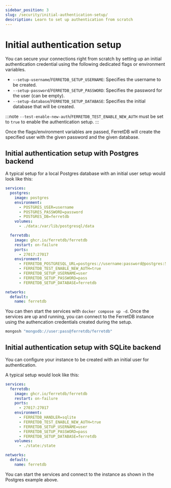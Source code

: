 ```yaml
---
sidebar_position: 3
slug: /security/initial-authentication-setup/
description: Learn to set up authentication from scratch
---
```


# Initial authentication setup

You can secure your connections right from scratch by setting up an initial authentication credential using the following dedicated flags or environment variables.

- `--setup-username`/`FERRETDB_SETUP_USERNAME`: Specifies the username to be created.
- `--setup-password`/`FERRETDB_SETUP_PASSWORD`: Specifies the password for the user (can be empty).
- `--setup-database`/`FERRETDB_SETUP_DATABASE`: Specifies the initial database that will be created.

:::note
`--test-enable-new-auth`/`FERRETDB_TEST_ENABLE_NEW_AUTH` must be set to `true` to enable the authentication setup.
:::

Once the flags/environment variables are passed, FerretDB will create the specified user with the given password and the given database.

## Initial authentication setup with Postgres backend

A typical setup for a local Postgres database with an initial user setup would look like this:

```yaml
services:
  postgres:
    image: postgres
    environment:
      - POSTGRES_USER=username
      - POSTGRES_PASSWORD=password
      - POSTGRES_DB=ferretdb
    volumes:
      - ./data:/var/lib/postgresql/data

  ferretdb:
    image: ghcr.io/ferretdb/ferretdb
    restart: on-failure
    ports:
      - 27017:27017
    environment:
      - FERRETDB_POSTGRESQL_URL=postgres://username:password@postgres:5432/ferretdb
      - FERRETDB_TEST_ENABLE_NEW_AUTH=true
      - FERRETDB_SETUP_USERNAME=user
      - FERRETDB_SETUP_PASSWORD=pass
      - FERRETDB_SETUP_DATABASE=ferretdb

networks:
  default:
    name: ferretdb
```

You can then start the services with `docker compose up -d`.
Once the services are up and running, you can connect to the FerretDB instance using the authencation credentials created during the setup.

```sh
mongosh "mongodb://user:pass@ferretdb/ferretdb"
```

## Initial authentication setup with SQLite backend

You can configure your instance to be created with an initial user for authentication.

A typical setup would look like this:

```yaml
services:
  ferretdb:
    image: ghcr.io/ferretdb/ferretdb
    restart: on-failure
    ports:
      - 27017:27017
    environment:
      - FERRETDB_HANDLER=sqlite
      - FERRETDB_TEST_ENABLE_NEW_AUTH=true
      - FERRETDB_SETUP_USERNAME=user
      - FERRETDB_SETUP_PASSWORD=pass
      - FERRETDB_SETUP_DATABASE=ferretdb
    volumes:
      - ./state:/state

networks:
  default:
    name: ferretdb
```

You can start the services and connect to the instance as shown in the Postgres example above.
